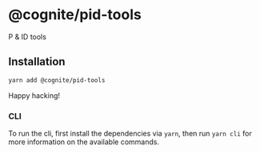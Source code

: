 # @cognite/pid-tools

P &amp; ID tools

## Installation

```sh
yarn add @cognite/pid-tools
```

Happy hacking!

### CLI

To run the cli, first install the dependencies via `yarn`, then run `yarn cli` for more information
on the available commands.
